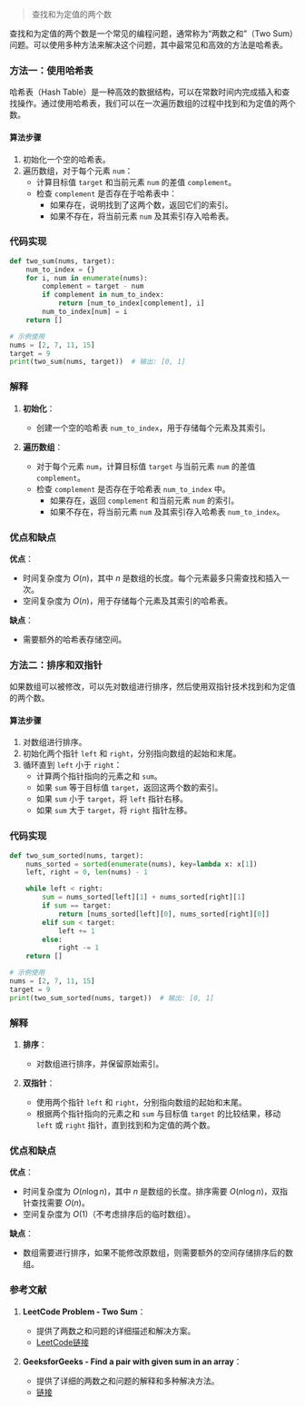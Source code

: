 > 查找和为定值的两个数


查找和为定值的两个数是一个常见的编程问题，通常称为“两数之和”（Two Sum）问题。可以使用多种方法来解决这个问题，其中最常见和高效的方法是哈希表。

### 方法一：使用哈希表

哈希表（Hash Table）是一种高效的数据结构，可以在常数时间内完成插入和查找操作。通过使用哈希表，我们可以在一次遍历数组的过程中找到和为定值的两个数。

#### 算法步骤

1. 初始化一个空的哈希表。
2. 遍历数组，对于每个元素 `num`：
   - 计算目标值 `target` 和当前元素 `num` 的差值 `complement`。
   - 检查 `complement` 是否存在于哈希表中：
     - 如果存在，说明找到了这两个数，返回它们的索引。
     - 如果不存在，将当前元素 `num` 及其索引存入哈希表。

### 代码实现

```python
def two_sum(nums, target):
    num_to_index = {}
    for i, num in enumerate(nums):
        complement = target - num
        if complement in num_to_index:
            return [num_to_index[complement], i]
        num_to_index[num] = i
    return []

# 示例使用
nums = [2, 7, 11, 15]
target = 9
print(two_sum(nums, target))  # 输出: [0, 1]
```

### 解释

1. **初始化**：
   - 创建一个空的哈希表 `num_to_index`，用于存储每个元素及其索引。

2. **遍历数组**：
   - 对于每个元素 `num`，计算目标值 `target` 与当前元素 `num` 的差值 `complement`。
   - 检查 `complement` 是否存在于哈希表 `num_to_index` 中。
     - 如果存在，返回 `complement` 和当前元素 `num` 的索引。
     - 如果不存在，将当前元素 `num` 及其索引存入哈希表 `num_to_index`。

### 优点和缺点

**优点**：
- 时间复杂度为 $O(n)$，其中 $n$ 是数组的长度。每个元素最多只需查找和插入一次。
- 空间复杂度为 $O(n)$，用于存储每个元素及其索引的哈希表。

**缺点**：
- 需要额外的哈希表存储空间。

### 方法二：排序和双指针

如果数组可以被修改，可以先对数组进行排序，然后使用双指针技术找到和为定值的两个数。

#### 算法步骤

1. 对数组进行排序。
2. 初始化两个指针 `left` 和 `right`，分别指向数组的起始和末尾。
3. 循环直到 `left` 小于 `right`：
   - 计算两个指针指向的元素之和 `sum`。
   - 如果 `sum` 等于目标值 `target`，返回这两个数的索引。
   - 如果 `sum` 小于 `target`，将 `left` 指针右移。
   - 如果 `sum` 大于 `target`，将 `right` 指针左移。

### 代码实现

```python
def two_sum_sorted(nums, target):
    nums_sorted = sorted(enumerate(nums), key=lambda x: x[1])
    left, right = 0, len(nums) - 1

    while left < right:
        sum = nums_sorted[left][1] + nums_sorted[right][1]
        if sum == target:
            return [nums_sorted[left][0], nums_sorted[right][0]]
        elif sum < target:
            left += 1
        else:
            right -= 1
    return []

# 示例使用
nums = [2, 7, 11, 15]
target = 9
print(two_sum_sorted(nums, target))  # 输出: [0, 1]
```

### 解释

1. **排序**：
   - 对数组进行排序，并保留原始索引。
   
2. **双指针**：
   - 使用两个指针 `left` 和 `right`，分别指向数组的起始和末尾。
   - 根据两个指针指向的元素之和 `sum` 与目标值 `target` 的比较结果，移动 `left` 或 `right` 指针，直到找到和为定值的两个数。

### 优点和缺点

**优点**：
- 时间复杂度为 $O(n \log n)$，其中 $n$ 是数组的长度。排序需要 $O(n \log n)$，双指针查找需要 $O(n)$。
- 空间复杂度为 $O(1)$（不考虑排序后的临时数组）。

**缺点**：
- 数组需要进行排序，如果不能修改原数组，则需要额外的空间存储排序后的数组。

### 参考文献

1. **LeetCode Problem - Two Sum**：
   - 提供了两数之和问题的详细描述和解决方案。
   - [LeetCode链接](https://leetcode.com/problems/two-sum/)

2. **GeeksforGeeks - Find a pair with given sum in an array**：
   - 提供了详细的两数之和问题的解释和多种解决方法。
   - [链接](https://www.geeksforgeeks.org/find-a-pair-with-given-sum-in-an-array/)